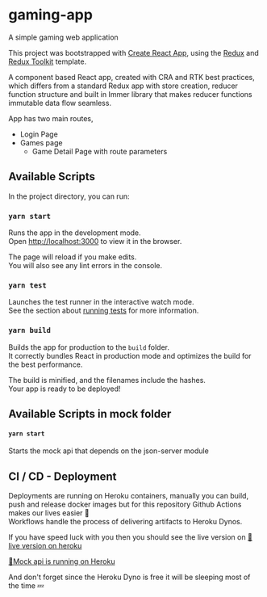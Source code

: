 # gaming-app
A simple gaming web application

This project was bootstrapped with [Create React App](https://github.com/facebook/create-react-app), using the [Redux](https://redux.js.org/) and [Redux Toolkit](https://redux-toolkit.js.org/) template.

A component based React app, created with CRA and RTK best practices, which differs from a standard Redux app with store creation,
reducer function structure and built in Immer library that makes reducer functions immutable data flow seamless.

App has two main routes,
- Login Page
- Games page
    - Game Detail Page with route parameters

## Available Scripts

In the project directory, you can run:

### `yarn start`

Runs the app in the development mode.<br />
Open [http://localhost:3000](http://localhost:3000) to view it in the browser.

The page will reload if you make edits.<br />
You will also see any lint errors in the console.

### `yarn test`

Launches the test runner in the interactive watch mode.<br />
See the section about [running tests](https://facebook.github.io/create-react-app/docs/running-tests) for more information.

### `yarn build`

Builds the app for production to the `build` folder.<br />
It correctly bundles React in production mode and optimizes the build for the best performance.

The build is minified, and the filenames include the hashes.<br />
Your app is ready to be deployed!

## Available Scripts in mock folder

#### `yarn start`
Starts the mock api that depends on the json-server module

## CI / CD - Deployment

Deployments are running on Heroku containers, manually you can build, push and release docker images but for this repository Github Actions makes our lives easier 👏<br />
Workflows handle the process of delivering artifacts to Heroku Dynos.

If you have speed luck with you then you should see the live version on
[🚀live version on heroku](https://gaming-app-demo.herokuapp.com/)

[🚀Mock api is running on Heroku](https://gaming-app-mock-api.herokuapp.com/)

And don't forget since the Heroku Dyno is free it will be sleeping most of the time 💤
